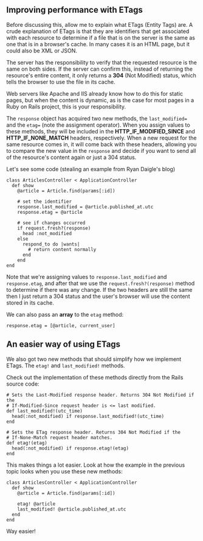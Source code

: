 ## Improving performance with ETags

Before discussing this, allow me to explain what ETags (Entity Tags) are. A crude explanation of ETags is that they are identifiers that get associated with each resource to determine if a file that is on the server is the same as one that is in a browser's cache. In many cases it is an HTML page, but it could also be XML or JSON.

The server has the responsibility to verify that the requested resource is the same on both sides. If the server can confirm this, instead of returning the resource's entire content, it only returns a **304** (Not Modified) status, which tells the browser to use the file in its cache.

Web servers like Apache and IIS already know how to do this for static pages, but when the content is dynamic, as is the case for most pages in a Ruby on Rails project, this is your responsibility.

The `response` object has acquired two new methods, the `last_modified=` and the `etag=` (note the assignment operator). When you assign values to these methods, they will be included in the **HTTP\_IF\_MODIFIED\_SINCE** and **HTTP\_IF\_NONE\_MATCH** headers, respectively. When a new request for the same resource comes in, it will come back with these headers, allowing you to compare the new value in the `response` and decide if you want to send all of the resource's content again or just a 304 status.

Let's see some code (stealing an example from Ryan Daigle's blog)

	class ArticlesController < ApplicationController
	  def show
	    @article = Article.find(params[:id])

	    # set the identifier
	    response.last_modified = @article.published_at.utc
	    response.etag = @article

	    # see if changes occurred
	    if request.fresh?(response)
	      head :not_modified
	    else
	      respond_to do |wants|
	        # return content normally
	      end
	    end
	end

Note that we're assigning values to `response.last_modified` and `response.etag`, and after that we use the `request.fresh?(response)` method to determine if there was any change. If the two headers are still the same then I just return a 304 status and the user's browser will use the content stored in its cache.

We can also pass an **array** to the `etag` method:

	response.etag = [@article, current_user]

## An easier way of using ETags

We also got two new methods that should simplify how we implement ETags. The `etag!` and `last_modified!` methods.

Check out the implementation of these methods directly from the Rails source code:

	# Sets the Last-Modified response header. Returns 304 Not Modified if the
	# If-Modified-Since request header is <= last modified.
	def last_modified!(utc_time)
	  head(:not_modified) if response.last_modified!(utc_time)
	end

	# Sets the ETag response header. Returns 304 Not Modified if the
	# If-None-Match request header matches.
	def etag!(etag)
	  head(:not_modified) if response.etag!(etag)
	end

This makes things a lot easier. Look at how the example in the previous topic looks when you use these new methods:

	class ArticlesController < ApplicationController
	  def show
	    @article = Article.find(params[:id])

	    etag! @article
	    last_modified! @article.published_at.utc
	  end
	end

Way easier!